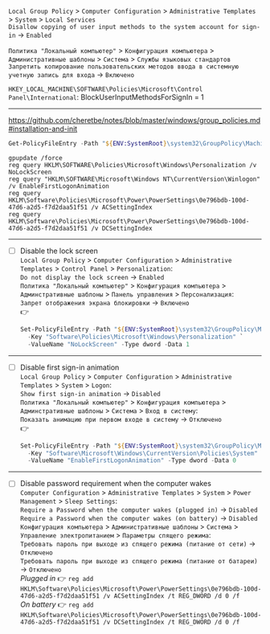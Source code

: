 `Local Group Policy` > `Computer Configuration` > `Administrative Templates` > `System` > `Local Services`<br>
`Disallow copying of user input methods to the system account for sign-in` -> `Enabled`

`Политика "Локальный компьютер"` > `Конфигурация компьютера` > `Административные шаблоны` >
`Система` > `Службы языковых стандартов`<br>
`Запретить копирование пользовательских методов ввода в системную учетную запись для входа` -> `Включено`

`HKEY_LOCAL_MACHINE\SOFTWARE\Policies\Microsoft\Control Panel\International`: BlockUserInputMethodsForSignIn = 1

---------------
https://github.com/cheretbe/notes/blob/master/windows/group_policies.md#installation-and-init
```powershell
Get-PolicyFileEntry -Path "${ENV:SystemRoot}\system32\GroupPolicy\Machine\Registry.pol" -All
```
```batch
gpupdate /force
reg query HKLM\SOFTWARE\Policies\Microsoft\Windows\Personalization /v NoLockScreen
reg query "HKLM\SOFTWARE\Microsoft\Windows NT\CurrentVersion\Winlogon" /v EnableFirstLogonAnimation
reg query HKLM\Software\Policies\Microsoft\Power\PowerSettings\0e796bdb-100d-47d6-a2d5-f7d2daa51f51 /v ACSettingIndex
reg query HKLM\Software\Policies\Microsoft\Power\PowerSettings\0e796bdb-100d-47d6-a2d5-f7d2daa51f51 /v DCSettingIndex
```
---------------
* [ ] Disable the lock screen<br>
    `Local Group Policy` > `Computer Configuration` > `Administrative Templates` > `Control Panel` > `Personalization`:<br>
    `Do not display the lock screen` -> `Enabled`<br>
    `Политика "Локальный компьютер"` > `Конфигурация компьютера` > `Админстративные шаблоны` > `Панель управления` > `Персонализация`:<br>
    `Запрет отображения экрана блокировки` -> `Включено`<br>
    :point_right:
    ```powershell
    Set-PolicyFileEntry -Path "${ENV:SystemRoot}\system32\GroupPolicy\Machine\Registry.pol" `
      -Key "Software\Policies\Microsoft\Windows\Personalization" `
      -ValueName "NoLockScreen" -Type dword -Data 1
    ```


---------------
* [ ] Disable first sign-in animation<br>
    `Local Group Policy` > `Computer Configuration` > `Administrative Templates` > `System` > `Logon`:<br>
    `Show first sign-in animation` -> `Disabled`<br>
    `Политика "Локальный компьютер"` > `Конфигурация компьютера` > `Админстративные шаблоны` > `Система` > `Вход в систему`:<br>
    `Показать анимацию при первом входе в систему` -> `Отключено`<br>
    :point_right:
    ```powershell
    Set-PolicyFileEntry -Path "${ENV:SystemRoot}\system32\GroupPolicy\Machine\Registry.pol" `
      -Key "Software\Microsoft\Windows\CurrentVersion\Policies\System" `
      -ValueName "EnableFirstLogonAnimation" -Type dword -Data 0
    ```


---------------
* [ ] Disable password requirement when the computer wakes<br>
    `Computer Configuration` > `Administrative Templates` > `System` > `Power Management` > `Sleep Settings`:<br>
    `Require a Password when the computer wakes (plugged in)` -> `Disabled`<br>
    `Require a Password when the computer wakes (on battery)` -> `Disabled`<br>
    `Конфигурация компьютера` > `Административные шаблоны` > `Система` > `Управление электропитанием` > `Параметры спящего режима`:<br>
    `Требовать пароль при выходе из спящего режима (питание от сети)` -> `Отключено`<br>
    `Требовать пароль при выходе из спящего режима (питание от батареи)` -> `Отключено`<br>
    *Plugged in* :point_right: `reg add HKLM\Software\Policies\Microsoft\Power\PowerSettings\0e796bdb-100d-47d6-a2d5-f7d2daa51f51 /v ACSettingIndex /t REG_DWORD /d 0 /f`<br>
    *On battery* :point_right: `reg add HKLM\Software\Policies\Microsoft\Power\PowerSettings\0e796bdb-100d-47d6-a2d5-f7d2daa51f51 /v DCSettingIndex /t REG_DWORD /d 0 /f`
